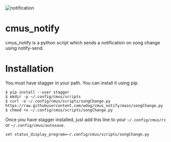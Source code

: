 ![notification](https://user-images.githubusercontent.com/42554663/99198852-0cae8c00-27bd-11eb-9eb1-117fb6a155b9.png)

# cmus_notify
cmus_notify is a python script which sends a notification on song change using notify-send.


# Installation

You must have stagger in your path.
You can install it using pip.

```
$ pip install --user stagger
$ mkdir -p ~/.config/cmus/scripts
$ curl -o ~/.config/cmus/scripts/songChange.py https://raw.githubusercontent.com/wdog/cmus_notify/main/songChange.py
$ chmod +x ~/.config/cmus/scripts/songChange.py

```

Once you have stagger installed, just add this line to your `~/.config/cmus/rc` or `~/.config/cmus/autosave`.

```
set status_display_program=~/.config/cmus/scripts/songChange.py

```
